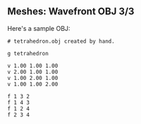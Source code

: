 ## Meshes: Wavefront OBJ 3/3

Here's a sample OBJ:

```
# tetrahedron.obj created by hand.
 
g tetrahedron
 
v 1.00 1.00 1.00
v 2.00 1.00 1.00
v 1.00 2.00 1.00
v 1.00 1.00 2.00
 
f 1 3 2
f 1 4 3
f 1 2 4
f 2 3 4
```